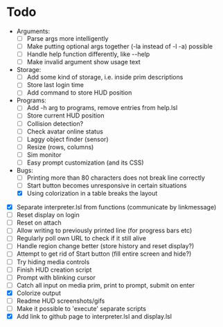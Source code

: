 # Todo
- Arguments:
    - [ ] Parse args more intelligently
    - [ ] Make putting optional args together (-la instead of -l -a) possible
    - [ ] Handle help function differently, like <prog> --help
    - [ ] Make invalid argument show usage text

- Storage:
    - [ ] Add some kind of storage, i.e. inside prim descriptions
    - [ ] Store last login time
    - [ ] Add command to store HUD position

- Programs:
    - [ ] Add -h arg to programs, remove entries from help.lsl
    - [ ] Store current HUD position
    - [ ] Collision detection?
    - [ ] Check avatar online status
    - [ ] Laggy object finder (sensor)
    - [ ] Resize (rows, columns)
    - [ ] Sim monitor
    - [ ] Easy prompt customization (and its CSS)

- Bugs:
    - [ ] Printing more than 80 characters does not break line correctly
    - [ ] Start button becomes unresponsive in certain situations
    - [x] Using colorization in a table breaks the layout

- [x] Separate interpreter.lsl from functions (communicate by linkmessage)
- [ ] Reset display on login
- [ ] Reset on attach
- [ ] Allow writing to previously printed line (for progress bars etc)
- [ ] Regularly poll own URL to check if it still alive
- [ ] Handle region change better (store history and reset display?)
- [ ] Attempt to get rid of Start button (fill entire screen and hide?)
- [ ] Try hiding media controls
- [ ] Finish HUD creation script
- [ ] Prompt with blinking cursor
- [ ] Catch all input on media prim, print to prompt, submit on enter
- [x] Colorize output
- [ ] Readme HUD screenshots/gifs
- [ ] Make it possible to 'execute' separate scripts
- [x] Add link to github page to interpreter.lsl and display.lsl
